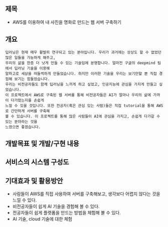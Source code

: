 ## 제목
- AWS를 이용하여 내 사진을 명화로 만드는 웹 서버 구축하기

## 개요
```
딥러닝은 현재 매우 활발히 연구되고 있는 분야입니다. 우리가 과거에는 상상도 할 수 없었던 많은 일들을 가능하게 해주고,
우리의 삶을 한층 더 낫게 만들 수 있는 기술임에 분명합니다. 얼마전 구글의 deepmind 팀에서 딥러닝 기술을 이용해
알파고로 세상을 떠들썩하게 만들었습니다. 하지만 이러한 기술을 우리는 보기만할 뿐 직접 경험해 보기는 힘들었습니다. 
우리는 비전공자들도 함께 딥러닝을 느끼게 하고 싶었고, 인공지능에 관심을 가지게 만들고 싶었습니다.
이 프로젝트에서 AWS로 구축된 웹 서버를 통해 비전공자들은 AI가 얼마나 우리의 삶에 가까이 다가왔는지를 손쉽게
느낄 수 있을 것입니다. 또한 전공자(혹은 관심 있는 사람)들은 직접 tutorial을 통해 AWS로 간단하게 서버를 구축해
볼 수 있습니다. 이 프로젝트를 통해 많은 사람들이 AI에 관심을 가지고, 손쉽게 다가갈 수 있는 분야라는 것을
느꼈으면 좋겠습니다.
```

## 개발목표 및 개발/구현 내용

## 서비스의 시스템 구성도


## 기대효과 및 활용방안
- 사람들이 AWS를 직접 사용하여 서버를 구축해보고, 생각보다 어렵지 않다는 것을 느낄 수 있다.
- 비전공자들이 쉽게 AI 기술을 경험해 볼 수 있다.
- 전공자들이 쉽게 플랫폼을 만드는 방법을 체험해 볼 수 있다.
- AI 기술, cloud 기술에 대한 체험
